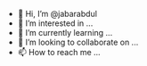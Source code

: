 - 👋 Hi, I’m @jabarabdul
- 👀 I’m interested in ...
- 🌱 I’m currently learning ...
- 💞️ I’m looking to collaborate on ...
- 📫 How to reach me ...

<!---
jabarabdul/jabarabdul is a ✨ special ✨ repository because its `README.md` (this file) appears on your GitHub profile.
You can click the Preview link to take a look at your changes.
--->
